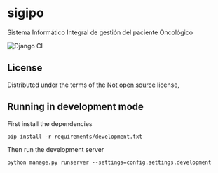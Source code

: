 # sigipo
Sistema Informático Integral de gestión del paciente Oncológico

![Django CI](https://github.com/ragnarok22/sigipo/actions/workflows/django-test.yml/badge.svg)

License
-------

Distributed under the terms of the [Not open source](LICENSE) license,

Running in development mode
------
First install the dependencies

    pip install -r requirements/development.txt
Then run the development server

    python manage.py runserver --settings=config.settings.development
